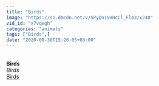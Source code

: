 ```yaml
---
title: "Birds"
image: "https://s1.dmcdn.net/v/SPyQn1VHHcCl_Fl43/x240"
vid_id: "x7vqegh"
categories: "animals"
tags: ["Birds",]
date: "2020-08-30T15:26:05+03:00"
---
```

<br><b>Birds</b><br> <i>Birds</i><br> <u>Birds</u>
